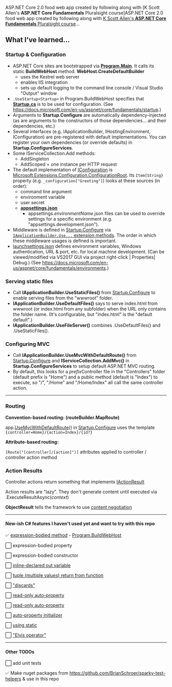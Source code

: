 ﻿ASP.NET Core 2.0 food web app created by following along with [K Scott Allen's **ASP.NET Core Fundamentals** Pluralsight course]ASP.NET Core 2.0 food web app created by following along with [K Scott Allen's **ASP.NET Core Fundamentals** Pluralsight course](https://www.pluralsight.com/courses/aspdotnet-core-fundamentals)...

## What I've learned...

### Startup & Configuration
* ASP.NET Core sites are bootstrapped via [**Program.Main**](DotNetCoreFood/Program.cs).
It calls its static **BuildWebHost** method. **WebHost.CreateDefaultBuilder**
	* uses the Kestrel web server
    * enables IIS integration
    * sets up default logging to the command line console / Visual Studio "Output" window
* `.UseStartup<Startup>` in Program.BuildWebHost specifies that [**Startup.cs**](DotNetCoreFood/Startup.cs)
is to be used for configuration. (See https://docs.microsoft.com/en-us/aspnet/core/fundamentals/startup.)
* Arguments to **Startup.Configure** are automatically dependency-injected
(as are arguments to the constructors of those dependencies... and their dependencies, etc.)
* Several interfaces (e.g. IApplicationBuilder, IHostingEnvironment, IConfiguration) are pre-registered with default implementations.
You can register your own dependencies (or override defaults) in **Startup.ConfigureServices**.
* Some IServiceCollection.Add methods:
  * AddSingleton
  * AddScoped = one instance per HTTP request
* The default implementation of [IConfiguration](https://docs.microsoft.com/en-us/dotnet/api/microsoft.extensions.configuration.iconfiguration?view=aspnetcore-2.0) 
is [Microsoft.Extensions.Configuration.ConfigurationRoot](https://docs.microsoft.com/en-us/dotnet/api/microsoft.extensions.configuration.configurationroot?view=aspnetcore-2.0).
Its `Item[String}` property (e.g. `_configuration["Greeting"]`) looks at these sources (in order):
	* command line argument
    * environment variable
    * user secret
    * [**appsettings.json**](DotNetCoreFood/appsettings.json)
      * appsettings.*environmentName*.json files can be used to override settings for a specific environment (e.g. "appsettings.development.json").
* Middleware is defined in [Startup.Configure](DotNetCoreFood/Startup.cs) via 
[`IApplicationBuilder.Use...` extension methods](https://docs.microsoft.com/en-us/dotnet/api/microsoft.aspnetcore.builder.iapplicationbuilder?view=aspnetcore-2.0).
The order in which these middleware usages is defined is important.
* [launchsettings.json](DotNetCoreFood/Properties/launchsettings.json) defines environment variables, 
Windows authentication, URL & port, etc. for local machine development.
(Can be viewed/modified via VS2017 GUI via project right-click | Properties| Debug.)
(See https://docs.microsoft.com/en-us/aspnet/core/fundamentals/environments.)

### Serving static files
* Call **IApplicationBuilder.UseStaticFiles()** from [Startup.Configure](DotNetCoreFood/Startup.cs) to enable serving files from the "wwwroot" folder.
* **IApplicationBuilder.UseDefaultFiles()** says to serve index.html from wwwroot (or index.html from any subfolder)
when the URL only contains the folder name. (It's configurable, but "index.html" is the "default default".)
* **IApplicationBuilder.UseFileServer()** combines .UseDefaultFiles() and .UseStaticFiles().

### Configuring MVC
* Call **IApplicationBuilder.UseMvcWithDefaultRoute()** from [Startup.Configure](DotNetCoreFood/Startup.cs)
and **IServiceCollection.AddMvc()** in **Startup.ConfigureServices** to setup default ASP.NET MVC routing.
* By default, this looks for a *prefix*Controller file in the "Controllers" folder (default prefix is "Home") and
a public method (default is "Index") to execute, so "/", "/Home" and "/Home/Index" all call the same controller action.
-----

### Routing

**Convention-based routing: (routeBuilder.MapRoute)**

app.[UseMvcWithDefaultRoute](https://docs.microsoft.com/en-us/dotnet/api/microsoft.aspnetcore.builder.mvcapplicationbuilderextensions.usemvcwithdefaultroute?view=aspnetcore-2.0)() in [Startup.Configure](DotNetCoreFood/Startup.cs) uses the template `{controller=Home}/{action=Index}/{id?}`

**Attribute-based routing:**

`[Route("[controller]/[action]")]` attributes applied to controller / controller action method

### Action Results
Controller actions return something that implements [IActionResult](https://docs.microsoft.com/en-us/dotnet/api/microsoft.aspnetcore.mvc.iactionresult?view=aspnetcore-2.0)

Action results are "lazy". They don't generate content until executed via .ExecuteResultAsync(*context*)

**ObjectResult** tells the framework to use [content negotiation](https://docs.microsoft.com/en-us/aspnet/core/mvc/models/formatting#content-negotiation)

-----

#### New-ish C# features I haven't used yet and want to try with this repo
✅ [expression-bodied method](https://docs.microsoft.com/en-us/dotnet/csharp/programming-guide/statements-expressions-operators/expression-bodied-members) - [Program.BuildWebHost](DotNetCoreFood/Program.cs)

⬜️ expression-bodied property

⬜️ expression-bodied constructor

⬜️ [inline-declared out variable](https://docs.microsoft.com/en-us/dotnet/csharp/whats-new/csharp-7#out-variables)

⬜️ [tuple (multiple values) return from function](https://docs.microsoft.com/en-us/dotnet/csharp/whats-new/csharp-7#tuples)

⬜️ ["discards"](https://docs.microsoft.com/en-us/dotnet/csharp/whats-new/csharp-7#discards)

⬜️ [read-only auto-property](https://docs.microsoft.com/en-us/dotnet/csharp/whats-new/csharp-6#read-only-auto-properties)

⬜️ [read-only auto-property](https://docs.microsoft.com/en-us/dotnet/csharp/whats-new/csharp-6#read-only-auto-properties)

⬜️ [auto-property initializer](https://docs.microsoft.com/en-us/dotnet/csharp/whats-new/csharp-6#auto-property-initializers)

⬜️ [using static](https://docs.microsoft.com/en-us/dotnet/csharp/whats-new/csharp-6#using-static)

⬜️ ["Elvis operator"](https://docs.microsoft.com/en-us/dotnet/csharp/whats-new/csharp-6#auto-property-initializers)

-----
#### Other TODOs
⬜️ add unit tests

✅ Make nuget packages from https://github.com/BrianSchroer/sparky-test-helpers & use in this repo